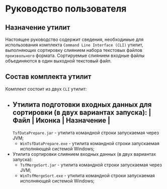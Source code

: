 # Руководство пользователя 

## Назначение утилит

Настоящее руководство содержит сведения, необходимые для использования комплекта `Command Line Interface (CLI)` утилит, выполняющих сортировку слиянием
набора текстовых файлов `произвольного` формата. Сортируемые слиянием входные файлы объединяются в один выходной текстовый файл.

## Состав комплекта утилит

Комплект состоит из двух `CLI` утилит:
- Утилита подготовки входных данных для сортировки (в двух вариантах запуска):
  | Файл | Иконка | Назначение |
  ------------------------------
  `TsfDataPrepare.jar`    - утилита командной строки запускаемая через JVM;
  - `WinTsfDataPrepare.exe` - утилита командной строки запускаемая исполняющей системой Windows;
- Утилита сортировки слиянием входных данных (в двух вариантах запуска):
  - `TsfMergeSort.jar`    - утилита командной строки запускаемая через JVM;
  - `WinTsfMergeSort.exe` - утилита командной строки запускаемая исполняющей системой Windows;

